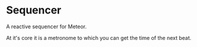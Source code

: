 # Sequencer

A reactive sequencer for Meteor.

At it's core it is a metronome to which you can get the time of the next beat.

